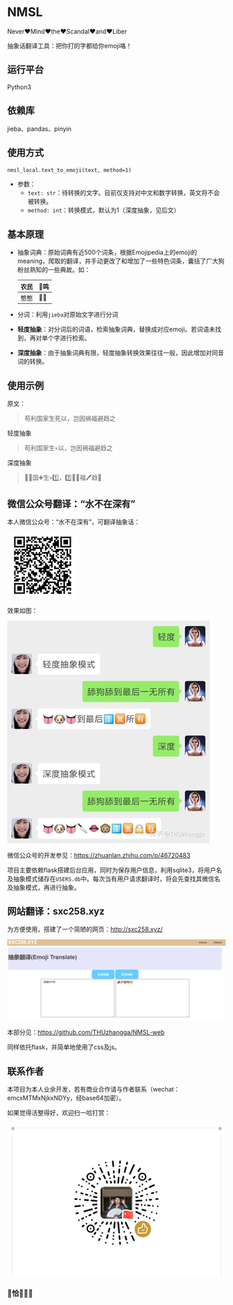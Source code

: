 # NMSL

Never❤️Mind❤️the❤️Scandal❤️and❤️Liber

抽象话翻译工具：把你打的字都给你emoji咯！

## 运行平台

Python3

## 依赖库

jieba、pandas、pinyin

## 使用方式

`nmsl_local.text_to_emoji(text, method=1)`

* 参数：
  * `text: str`：待转换的文字。目前仅支持对中文和数字转换，英文将不会被转换。
  * `method: int`：转换模式，默认为1（深度抽象，见后文）

## 基本原理

* 抽象词典：原始词典有近500个词条，根据Emojipedia上的emoji的meaning，爬取的翻译，并手动更改了和增加了一些特色词条，囊括了广大狗粉丝熟知的一些典故。如：

  | 农民 | 🐲鸣  |
  | ---- | ---- |
  | 憨憨 | 🍔🍔   |

* 分词：利用`jieba`对原始文字进行分词

* **轻度抽象**：对分词后的词语，检索抽象词典，替换成对应emoji。若词语未找到，再对单个字进行检索。

* **深度抽象**：由于抽象词典有限，轻度抽象转换效果往往一般，因此增加对同音词的转换。

## 使用示例

原文：

> 苟利国家生死以，岂因祸福避趋之

轻度抽象

> 苟利国家生💀以，岂因祸福避趋之

深度抽象

> 🐶🎁国➕生💀1️⃣，7️⃣🎵🔥福🖊趋📄

## 微信公众号翻译：“水不在深有”

本人微信公众号：“水不在深有”，可翻译抽象话：

![](img/wechat.png)

效果如图：

<img src="img/wechat_translate.jpg" style="zoom: 50%;" />

微信公众号的开发参见：https://zhuanlan.zhihu.com/p/46720483

项目主要依赖flask搭建后台应用，同时为保存用户信息，利用sqlite3，将用户名及抽象模式储存在`USERS.db`中。每次当有用户请求翻译时，将会先查找其微信名及抽象模式，再进行抽象。

## 网站翻译：sxc258.xyz

为方便使用，搭建了一个简陋的网页：http://sxc258.xyz/

<img src="img/web.png" style="zoom:50%;" />

本部分见：https://github.com/THUzhangga/NMSL-web

同样依托flask，并简单地使用了css及js。

## 联系作者

本项目为本人业余开发，若有商业合作请与作者联系（wechat：emcxMTMxNjkxNDYy，经base64加密）。

如果觉得活整得好，欢迎扫一哈打赏：

<img src="img/qiafan.png" style="zoom:50%;" />

### 💊恰🍚🉐🐴